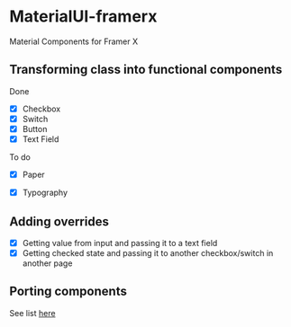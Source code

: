 # MaterialUI-framerx
Material Components for Framer X

## Transforming class into functional components

Done

- [x] Checkbox
- [x] Switch
- [x] Button
- [x] Text Field

To do

- [x] Paper
- [x] Typography


## Adding overrides 

- [x] Getting value from input and passing it to a text field
- [x] Getting checked state and passing it to another checkbox/switch in another page

## Porting components

See list [here](https://material-ui.com/)
